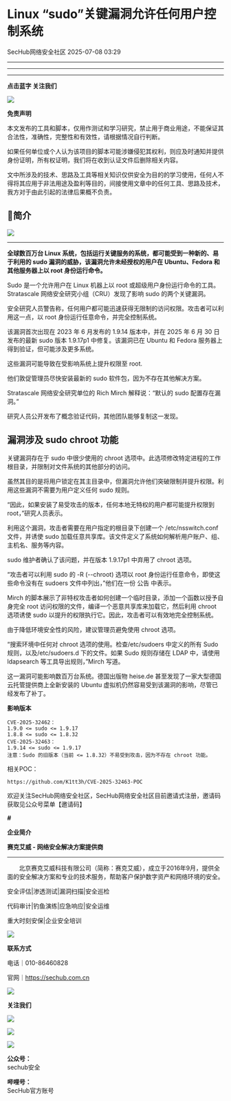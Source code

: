 #  Linux “sudo”关键漏洞允许任何用户控制系统  
 SecHub网络安全社区   2025-07-08 03:29  
  
****  
****  
****  
**点击蓝字 关注我们**  
  
![](https://mmbiz.qpic.cn/mmbiz_png/8icWLyUKibZZrPdaxnm18Zscp6Xcu0OiaMwuh8LP87lPQLxMwiceAsv3TurmE7zZOulOhMELnQ2OulwFIJkbmB3bRg/640?wx_fmt=png "")  
  
  
**免责声明**  
  
本文发布的工具和脚本，仅用作测试和学习研究，禁止用于商业用途，不能保证其合法性，准确性，完整性和有效性，请根据情况自行判断。  
  
如果任何单位或个人认为该项目的脚本可能涉嫌侵犯其权利，则应及时通知并提供身份证明，所有权证明，我们将在收到认证文件后删除相关内容。  
  
文中所涉及的技术、思路及工具等相关知识仅供安全为目的的学习使用，任何人不得将其应用于非法用途及盈利等目的，间接使用文章中的任何工具、思路及技术，我方对于由此引起的法律后果概不负责。  
## 🌟简介  
  
![](https://mmbiz.qpic.cn/mmbiz_png/8icWLyUKibZZrmFP1KibshFcUFuWkyKQnCP8VpOWCvmxF1DreUH9msP53Pv9bC7s5Cib9icpvRbC7xwSViaEnBibbhyRQ/640?wx_fmt=png&from=appmsg "")  
  
****  
**全球数百万台 Linux 系统，包括运行关键服务的系统，都可能受到一种新的、易于利用的 sudo 漏洞的威胁，该漏洞允许未经授权的用户在 Ubuntu、Fedora 和其他服务器上以 root 身份运行命令。**  
  
Sudo 是一个允许用户在 Linux 机器上以 root 或超级用户身份运行命令的工具。Stratascale 网络安全研究小组（CRU）发现了影响 sudo 的两个关键漏洞。  
  
安全研究人员警告称，任何用户都可能迅速获得无限制的访问权限。攻击者可以利用这一点，以 root 身份运行任意命令，并完全控制系统。  
  
该漏洞首次出现在 2023 年 6 月发布的 1.9.14 版本中，并在 2025 年 6 月 30 日发布的最新 sudo 版本 1.9.17p1 中修复。该漏洞已在 Ubuntu 和 Fedora 服务器上得到验证，但可能涉及更多系统。  
  
这些漏洞可能导致在受影响系统上提升权限至 root.  
  
他们敦促管理员尽快安装最新的 sudo 软件包，因为不存在其他解决方案。  
  
Stratascale 网络安全研究单位的 Rich Mirch 解释说：“默认的 sudo 配置存在漏洞。”  
  
研究人员公开发布了概念验证代码，其他团队能够复制这一发现。  
## 漏洞涉及 sudo chroot 功能  
  
关键漏洞存在于 sudo 中很少使用的 chroot 选项中。此选项修改特定进程的工作根目录，并限制对文件系统的其他部分的访问。  
  
虽然其目的是将用户锁定在其主目录中，但漏洞允许他们突破限制并提升权限。利用这些漏洞不需要为用户定义任何 sudo 规则。  
  
“因此，如果安装了易受攻击的版本，任何本地无特权的用户都可能提升权限到 root，”研究人员表示。  
  
利用这个漏洞，攻击者需要在用户指定的根目录下创建一个 /etc/nsswitch.conf 文件，并诱使 sudo 加载任意共享库。该文件定义了系统如何解析用户账户、组、主机名、服务等内容。  
  
sudo 维护者确认了该问题，并在版本 1.9.17p1 中弃用了 chroot 选项。  
  
“攻击者可以利用 sudo 的 -R (--chroot) 选项以 root 身份运行任意命令，即使这些命令没有在 sudoers 文件中列出，”他们在一份 公告 中表示。  
  
Mirch 的脚本展示了非特权攻击者如何创建一个临时目录，添加一个函数以授予自身完全 root 访问权限的文件，编译一个恶意共享库来加载它，然后利用 chroot 选项诱使 sudo 以提升的权限执行它。因此，攻击者可以有效地完全控制系统。  
  
由于降低环境安全性的风险，建议管理员避免使用 chroot 选项。  
  
“搜索环境中任何对 chroot 选项的使用。检查/etc/sudoers 中定义的所有 Sudo 规则，以及/etc/sudoers.d 下的文件。如果 Sudo 规则存储在 LDAP 中，请使用 ldapsearch 等工具导出规则，”Mirch 写道。  
  
这一漏洞可能影响数百万台系统。德国出版物 heise.de 甚至发现了一家大型德国云托管提供商上全新安装的 Ubuntu 虚拟机仍然容易受到该漏洞的影响，尽管已经发布了补丁。  
  
**影响版本**  
```
CVE-2025-32462：
1.9.0 <= sudo <= 1.9.17
1.8.8 <= sudo <= 1.8.32
CVE-2025-32463：
1.9.14 <= sudo <= 1.9.17
注意：Sudo 的旧版本（当前 <= 1.8.32）不易受到攻击，因为不存在 chroot 功能。
```  
  
相关POC：  
```
https://github.com/K1tt3h/CVE-2025-32463-POC
```  
  
  
  
  
欢迎关注SecHub网络安全社区，SecHub网络安全社区目前邀请式注册，邀请码获取见公众号菜单【邀请码】  
  
**#**  
  
  
**企业简介**  
  
  
**赛克艾威 - 网络安全解决方案提供商**  
  
****  
       北京赛克艾威科技有限公司（简称：赛克艾威），成立于2016年9月，提供全面的安全解决方案和专业的技术服务，帮助客户保护数字资产和网络环境的安全。  
  
  
安全评估|渗透测试|漏洞扫描|安全巡检  
  
代码审计|钓鱼演练|应急响应|安全运维  
  
重大时刻安保|企业安全培训  
  
![](https://mmbiz.qpic.cn/mmbiz_png/8icWLyUKibZZrPdaxnm18Zscp6Xcu0OiaMwuh8LP87lPQLxMwiceAsv3TurmE7zZOulOhMELnQ2OulwFIJkbmB3bRg/640?wx_fmt=png "")  
  
  
**联系方式**  
  
电话｜010-86460828   
  
官网｜https://sechub.com.cn  
  
  
![](https://mmbiz.qpic.cn/sz_mmbiz_gif/MVPvEL7Qg0FW5uwU0BZtn2lmMrLPwpibCeCVbtBFDRkbFb7n7ibhPRxg20spUo9mUIiakmRYABB88Idl81IpGuXfw/640?wx_fmt=gif "")  
  
**关注我们**  
  
![](https://mmbiz.qpic.cn/mmbiz_png/SUZ43ICubr4mWJcUARDKYbQooQjbjbmqZTerAIXqDX9CaVxXbB7pyWwnMRklrCJias9r59PhnJAxZ4e3gYjyqVQ/640?wx_fmt=png "")  
  
![](https://mmbiz.qpic.cn/mmbiz_png/SUZ43ICubr4mWJcUARDKYbQooQjbjbmqZTerAIXqDX9CaVxXbB7pyWwnMRklrCJias9r59PhnJAxZ4e3gYjyqVQ/640?wx_fmt=png "")  
  
  
  
![](https://mmbiz.qpic.cn/mmbiz_jpg/8icWLyUKibZZrPdaxnm18Zscp6Xcu0OiaMwyhlWCYDVqK38BA5dbjKkH7icWmAew7SYRA7ao1bFibialrMvmQ9ib0TBvw/640?wx_fmt=jpeg "")  
  
  
**公众号：**  
sechub安全  
  
**哔哩号：**  
SecHub官方账号  
  
  
  
